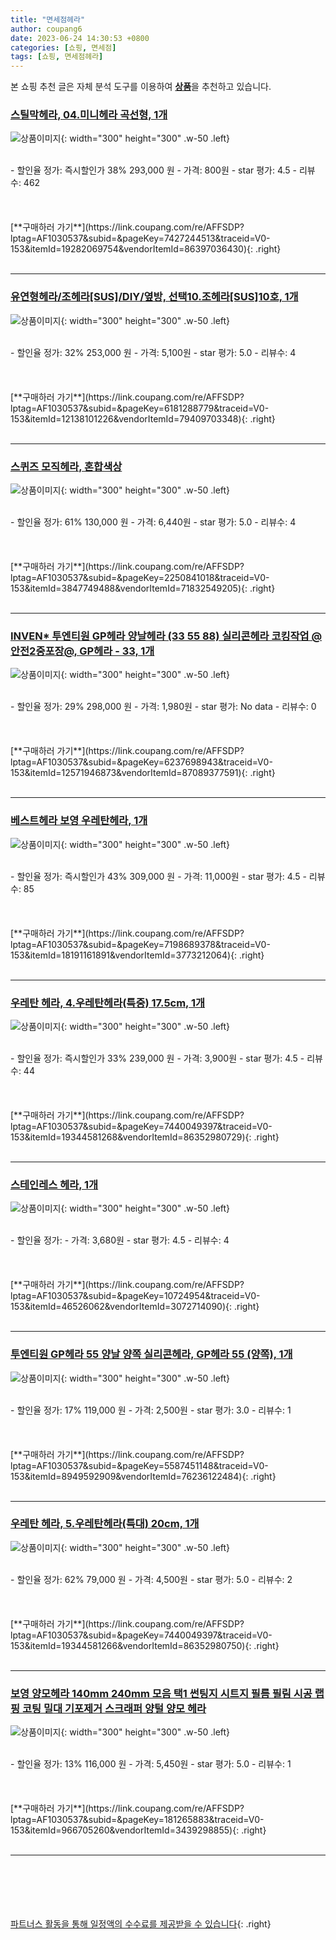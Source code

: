 ```yaml
---
title: "면세점헤라"
author: coupang6
date: 2023-06-24 14:30:53 +0800
categories: [쇼핑, 면세점]
tags: [쇼핑, 면세점헤라]
---
```


본 쇼핑 추천 글은 자체 분석 도구를 이용하여 [**상품**](https://link.coupang.com/a/bao1ui)을 추천하고 있습니다.

### [스틸막헤라, 04.미니헤라 곡선형, 1개](https://link.coupang.com/re/AFFSDP?lptag=AF1030537&subid=&pageKey=7427244513&traceid=V0-153&itemId=19282069754&vendorItemId=86397036430)

![상품이미지](https://thumbnail6.coupangcdn.com/thumbnails/remote/230x230ex/image/vendor_inventory/b901/15c3721f3cd497bc2fce6dbb2f5e914bdbcb02cfa6ac7170c23888433b05.jpg){: width="300" height="300" .w-50 .left}


<br>
- 할인율 정가: 즉시할인가 38%  293,000   원
- 가격: 800원
- star 평가: 4.5
- 리뷰수: 462
<br>
<br>
<br>
<br>
[**구매하러 가기**](https://link.coupang.com/re/AFFSDP?lptag=AF1030537&subid=&pageKey=7427244513&traceid=V0-153&itemId=19282069754&vendorItemId=86397036430){: .right}
<br>
<br>

---

### [유연형헤라/조헤라[SUS]/DIY/옆방, 선택10.조헤라[SUS]10호, 1개](https://link.coupang.com/re/AFFSDP?lptag=AF1030537&subid=&pageKey=6181288779&traceid=V0-153&itemId=12138101226&vendorItemId=79409703348)

![상품이미지](https://thumbnail7.coupangcdn.com/thumbnails/remote/230x230ex/image/vendor_inventory/c886/58ad11fec43ddc65be6e92451b55122891b0b9ae08d6b3696a4d663b789c.jpg){: width="300" height="300" .w-50 .left}


<br>
- 할인율 정가: 32%  253,000   원
- 가격: 5,100원
- star 평가: 5.0
- 리뷰수: 4
<br>
<br>
<br>
<br>
[**구매하러 가기**](https://link.coupang.com/re/AFFSDP?lptag=AF1030537&subid=&pageKey=6181288779&traceid=V0-153&itemId=12138101226&vendorItemId=79409703348){: .right}
<br>
<br>

---

### [스퀴즈 모직헤라, 혼합색상](https://link.coupang.com/re/AFFSDP?lptag=AF1030537&subid=&pageKey=2250841018&traceid=V0-153&itemId=3847749488&vendorItemId=71832549205)

![상품이미지](https://thumbnail9.coupangcdn.com/thumbnails/remote/230x230ex/image/retail/images/2020/10/16/14/2/1b3b52e8-2440-4951-9adc-8e8f2994a333.jpg){: width="300" height="300" .w-50 .left}


<br>
- 할인율 정가: 61%  130,000   원
- 가격: 6,440원
- star 평가: 5.0
- 리뷰수: 4
<br>
<br>
<br>
<br>
[**구매하러 가기**](https://link.coupang.com/re/AFFSDP?lptag=AF1030537&subid=&pageKey=2250841018&traceid=V0-153&itemId=3847749488&vendorItemId=71832549205){: .right}
<br>
<br>

---

### [INVEN* 투엔티원 GP헤라 양날헤라 (33 55 88) 실리콘헤라 코킹작업 @안전2중포장@, GP헤라 - 33, 1개](https://link.coupang.com/re/AFFSDP?lptag=AF1030537&subid=&pageKey=6237698943&traceid=V0-153&itemId=12571946873&vendorItemId=87089377591)

![상품이미지](https://thumbnail6.coupangcdn.com/thumbnails/remote/230x230ex/image/vendor_inventory/31ea/17b6c8745656438be10fe4ddbe76250fd14a7de5cf8aebaeec989020241a.png){: width="300" height="300" .w-50 .left}


<br>
- 할인율 정가: 29%  298,000   원
- 가격: 1,980원
- star 평가: No data
- 리뷰수: 0
<br>
<br>
<br>
<br>
[**구매하러 가기**](https://link.coupang.com/re/AFFSDP?lptag=AF1030537&subid=&pageKey=6237698943&traceid=V0-153&itemId=12571946873&vendorItemId=87089377591){: .right}
<br>
<br>

---

### [베스트헤라 보영 우레탄헤라, 1개](https://link.coupang.com/re/AFFSDP?lptag=AF1030537&subid=&pageKey=7198689378&traceid=V0-153&itemId=18191161891&vendorItemId=3773212064)

![상품이미지](https://thumbnail6.coupangcdn.com/thumbnails/remote/230x230ex/image/vendor_inventory/85f9/68d92c26b1e8b07171f2d9b4633b2906affcd7dfd1b1d426d3ce80b4e357.jpg){: width="300" height="300" .w-50 .left}


<br>
- 할인율 정가: 즉시할인가 43%  309,000   원
- 가격: 11,000원
- star 평가: 4.5
- 리뷰수: 85
<br>
<br>
<br>
<br>
[**구매하러 가기**](https://link.coupang.com/re/AFFSDP?lptag=AF1030537&subid=&pageKey=7198689378&traceid=V0-153&itemId=18191161891&vendorItemId=3773212064){: .right}
<br>
<br>

---

### [우레탄 헤라, 4.우레탄헤라(특중) 17.5cm, 1개](https://link.coupang.com/re/AFFSDP?lptag=AF1030537&subid=&pageKey=7440049397&traceid=V0-153&itemId=19344581268&vendorItemId=86352980729)

![상품이미지](https://thumbnail6.coupangcdn.com/thumbnails/remote/230x230ex/image/vendor_inventory/7d8c/1e1be2285ea6a1e2bc7060984af73f9095f69f5a1408390f6ffd18af7ee3.jpg){: width="300" height="300" .w-50 .left}


<br>
- 할인율 정가: 즉시할인가 33%  239,000   원
- 가격: 3,900원
- star 평가: 4.5
- 리뷰수: 44
<br>
<br>
<br>
<br>
[**구매하러 가기**](https://link.coupang.com/re/AFFSDP?lptag=AF1030537&subid=&pageKey=7440049397&traceid=V0-153&itemId=19344581268&vendorItemId=86352980729){: .right}
<br>
<br>

---

### [스테인레스 헤라, 1개](https://link.coupang.com/re/AFFSDP?lptag=AF1030537&subid=&pageKey=10724954&traceid=V0-153&itemId=46526062&vendorItemId=3072714090)

![상품이미지](https://thumbnail8.coupangcdn.com/thumbnails/remote/230x230ex/image/vendor_inventory/c9fc/45e7f6e435900aa28675953f502009afedea38253886af1d7349c60fc3f3.jpg){: width="300" height="300" .w-50 .left}


<br>
- 할인율 정가: 
- 가격: 3,680원
- star 평가: 4.5
- 리뷰수: 4
<br>
<br>
<br>
<br>
[**구매하러 가기**](https://link.coupang.com/re/AFFSDP?lptag=AF1030537&subid=&pageKey=10724954&traceid=V0-153&itemId=46526062&vendorItemId=3072714090){: .right}
<br>
<br>

---

### [투엔티원 GP헤라 55 양날 양쪽 실리콘헤라, GP헤라 55 (양쪽), 1개](https://link.coupang.com/re/AFFSDP?lptag=AF1030537&subid=&pageKey=5587451148&traceid=V0-153&itemId=8949592909&vendorItemId=76236122484)

![상품이미지](https://thumbnail9.coupangcdn.com/thumbnails/remote/230x230ex/image/vendor_inventory/1add/6c94ee8a565e99411f0e820218756fd354fd9b4817af226a91f9a5cc9a7a.jpg){: width="300" height="300" .w-50 .left}


<br>
- 할인율 정가: 17%  119,000   원
- 가격: 2,500원
- star 평가: 3.0
- 리뷰수: 1
<br>
<br>
<br>
<br>
[**구매하러 가기**](https://link.coupang.com/re/AFFSDP?lptag=AF1030537&subid=&pageKey=5587451148&traceid=V0-153&itemId=8949592909&vendorItemId=76236122484){: .right}
<br>
<br>

---

### [우레탄 헤라, 5.우레탄헤라(특대) 20cm, 1개](https://link.coupang.com/re/AFFSDP?lptag=AF1030537&subid=&pageKey=7440049397&traceid=V0-153&itemId=19344581266&vendorItemId=86352980750)

![상품이미지](https://thumbnail10.coupangcdn.com/thumbnails/remote/230x230ex/image/vendor_inventory/da32/992132e0121c3db61d78d706eeea18e09a3000bc2571552352c406636fb7.jpg){: width="300" height="300" .w-50 .left}


<br>
- 할인율 정가: 62%  79,000   원
- 가격: 4,500원
- star 평가: 5.0
- 리뷰수: 2
<br>
<br>
<br>
<br>
[**구매하러 가기**](https://link.coupang.com/re/AFFSDP?lptag=AF1030537&subid=&pageKey=7440049397&traceid=V0-153&itemId=19344581266&vendorItemId=86352980750){: .right}
<br>
<br>

---

### [보영 양모헤라 140mm 240mm 모음 택1 썬팅지 시트지 필름 필림 시공 랩핑 코팅 밀대 기포제거 스크래퍼 양털 양모 헤라](https://link.coupang.com/re/AFFSDP?lptag=AF1030537&subid=&pageKey=181265883&traceid=V0-153&itemId=966705260&vendorItemId=3439298855)

![상품이미지](https://thumbnail6.coupangcdn.com/thumbnails/remote/230x230ex/image/vendor_inventory/images/2017/12/08/13/6/70ccf526-73c6-415a-a8b9-3b9d82e182ca.jpg){: width="300" height="300" .w-50 .left}


<br>
- 할인율 정가: 13%  116,000   원
- 가격: 5,450원
- star 평가: 5.0
- 리뷰수: 1
<br>
<br>
<br>
<br>
[**구매하러 가기**](https://link.coupang.com/re/AFFSDP?lptag=AF1030537&subid=&pageKey=181265883&traceid=V0-153&itemId=966705260&vendorItemId=3439298855){: .right}
<br>
<br>

---
<br><br><br><br><br> [파트너스 활동을 통해 일정액의 수수료를 제공받을 수 있습니다](https://link.coupang.com/a/bao1ui){: .right}